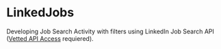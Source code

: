LinkedJobs
==========
Developing Job  Search Activity with filters using LinkedIn Job Search API ([Vetted API Access](http://developer.linkedin.com/blog/vetted-api-access) requiered).
